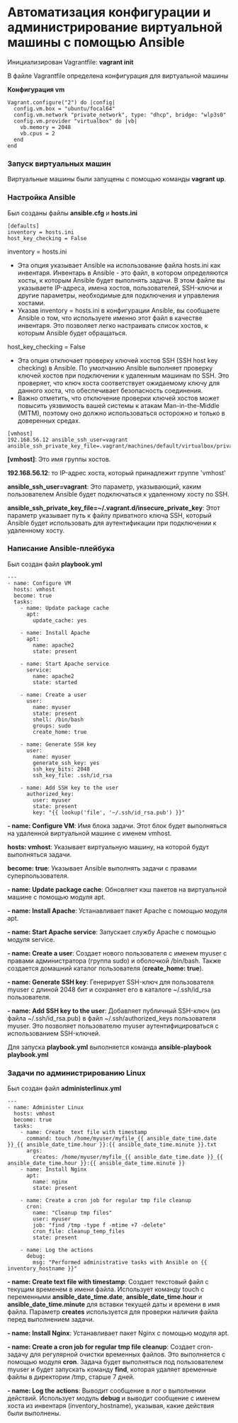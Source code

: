 # Автоматизация конфигурации и администрирование виртуальной машины с помощью Ansible

 Инициализирован Vagrantfile: **vagrant init**

 В файле Vagrantfile определена конфигурация для виртуальной машины 


**Конфигурация vm**
```
Vagrant.configure("2") do |config|
  config.vm.box = "ubuntu/focal64"
  config.vm.network "private_network", type: "dhcp", bridge: "wlp3s0"
  config.vm.provider "virtualbox" do |vb| 
    vb.memory = 2048
    vb.cpus = 2
  end  
end
```

### Запуск виртуальных машин

Виртуальные машины были запущены с помощью команды **vagrant up**.

### Настройка Ansible 

Был созданы файлы **ansible.cfg** и **hosts.ini**

```
[defaults]
inventory = hosts.ini
host_key_checking = False
```

inventory = hosts.ini
* Эта опция указывает Ansible на использование файла hosts.ini как инвентаря. Инвентарь в Ansible - это файл, в котором определяются хосты, к которым Ansible будет выполнять задачи. В этом файле вы указываете IP-адреса, имена хостов, пользователей, SSH-ключи и другие параметры, необходимые для подключения и управления хостами.
* Указав inventory = hosts.ini в конфигурации Ansible, вы сообщаете Ansible о том, что используете именно этот файл в качестве инвентаря. Это позволяет легко настраивать список хостов, к которым Ansible будет обращаться.

host_key_checking = False
* Эта опция отключает проверку ключей хостов SSH (SSH host key checking) в Ansible. По умолчанию Ansible выполняет проверку ключей хостов при подключении к удаленным машинам по SSH. Это проверяет, что ключ хоста соответствует ожидаемому ключу для данного хоста, что обеспечивает безопасность соединения.
* Важно отметить, что отключение проверки ключей хостов может повысить уязвимость вашей системы к атакам Man-in-the-Middle (MITM), поэтому оно должно использоваться осторожно и только в доверенных средах.

```
[vmhost]
192.168.56.12 ansible_ssh_user=vagrant ansible_ssh_private_key_file=.vagrant/machines/default/virtualbox/private_key
```
**[vmhost]**: Это имя группы хостов.

**192.168.56.12**: то IP-адрес хоста, который принадлежит группе 'vmhost'

**ansible_ssh_user=vagrant**: Это параметр, указывающий, каким пользователем Ansible будет подключаться к удаленному хосту по SSH.

**ansible_ssh_private_key_file=~/.vagrant.d/insecure_private_key**: Этот параметр указывает путь к файлу приватного ключа SSH, который Ansible будет использовать для аутентификации при подключении к удаленному хосту.

### Написание Ansible-плейбука

Был создан файл **playbook.yml**

```
---
- name: Configure VM
  hosts: vmhost
  become: true
  tasks:
    - name: Update package cache
      apt:
        update_cache: yes

    - name: Install Apache
      apt:
        name: apache2
        state: present

    - name: Start Apache service
      service:
        name: apache2
        state: started

    - name: Create a user
      user:
        name: myuser
        state: present
        shell: /bin/bash
        groups: sudo
        create_home: true

    - name: Generate SSH key
      user:
        name: myuser
        generate_ssh_key: yes
        ssh_key_bits: 2048
        ssh_key_file: .ssh/id_rsa    

    - name: Add SSH key to the user
      authorized_key:
        user: myuser
        state: present
        key: "{{ lookup('file', '~/.ssh/id_rsa.pub') }}"
```

**- name: Configure VM**:  Имя блока задачи. Этот блок будет выполняться на удаленной виртуальной машине с именем vmhost.

**hosts: vmhost**:  Указывает виртуальную машину, на которой будут выполняться задачи.

**become: true**: Указывает Ansible выполнять задачи с правами суперпользователя.

**- name: Update package cache**: Обновляет кэш пакетов на виртуальной машине с помощью модуля apt.

**- name: Install Apache**: Устанавливает пакет Apache с помощью модуля apt.

**- name: Start Apache service**: Запускает службу Apache с помощью модуля service.

**- name: Create a user**: Создает нового пользователя с именем myuser с правами администратора (группа sudo) и оболочкой /bin/bash. Также создается домашний каталог пользователя (**create_home: true**).

**- name: Generate SSH key**: Генерирует SSH-ключ для пользователя myuser с длиной 2048 бит и сохраняет его в каталоге ~/.ssh/id_rsa пользователя.

**- name: Add SSH key to the user**: Добавляет публичный SSH-ключ (из файла ~/.ssh/id_rsa.pub) в файл ~/.ssh/authorized_keys пользователя myuser. Это позволяет пользователю myuser аутентифицироваться с использованием SSH-ключей.

Для запуска **playbook.yml** выполняется команда **ansible-playbook playbook.yml**

### Задачи по администрированию Linux

Был создан файл **administerlinux.yml**

```
---
- name: Administer Linux
  hosts: vmhost
  become: true
  tasks:
    - name: Create  text file with timestamp
      command: touch /home/myuser/myfile_{{ ansible_date_time.date }}_{{ ansible_date_time.hour }}:{{ ansible_date_time.minute }}.txt
      args:
        creates: /home/myuser/myfile_{{ ansible_date_time.date }}_{{ ansible_date_time.hour }}:{{ ansible_date_time.minute }}
    - name: Install Nginx
      apt:
        name: nginx
        state: present

    - name: Create a cron job for regular tmp file cleanup
      cron:
        name: "Cleanup tmp files"
        user: myuser
        job: "find /tmp -type f -mtime +7 -delete"
        cron_file: cleanup_temp_files
        state: present

    - name: Log the actions
      debug:
        msg: "Performed administrative tasks with Ansible on {{ inventory_hostname }}"

```

**- name: Create text file with timestamp**: Создает текстовый файл с текущим временем в имени файла. Использует команду touch с переменными **ansible_date_time.date**, **ansible_date_time.hour** и **ansible_date_time.minute** для вставки текущей даты и времени в имя файла. Параметр **creates** используется для проверки наличия файла перед выполнением задачи.

**- name: Install Nginx**: Устанавливает пакет Nginx с помощью модуля apt.

**- name: Create a cron job for regular tmp file cleanup**: Создает cron-задачу для регулярной очистки временных файлов. Это выполняется с помощью модуля **cron**. Задача будет выполняться под пользователем myuser и будет запускать команду **find**, которая удаляет временные файлы в директории /tmp, старше 7 дней.

**- name: Log the actions**: Выводит сообщение в лог о выполнении действий. Использует модуль **debug** и выводит сообщение с именем хоста из инвентаря (inventory_hostname), указывая, какие действия были выполнены.
